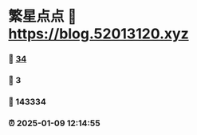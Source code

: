 # 繁星点点 :link: https://blog.52013120.xyz 
### :page_facing_up: [34](https://blog.52013120.xyz/tag.html) 
### :speech_balloon: 3 
### :hibiscus: 143334 
### :alarm_clock: 2025-01-09 12:14:55 
